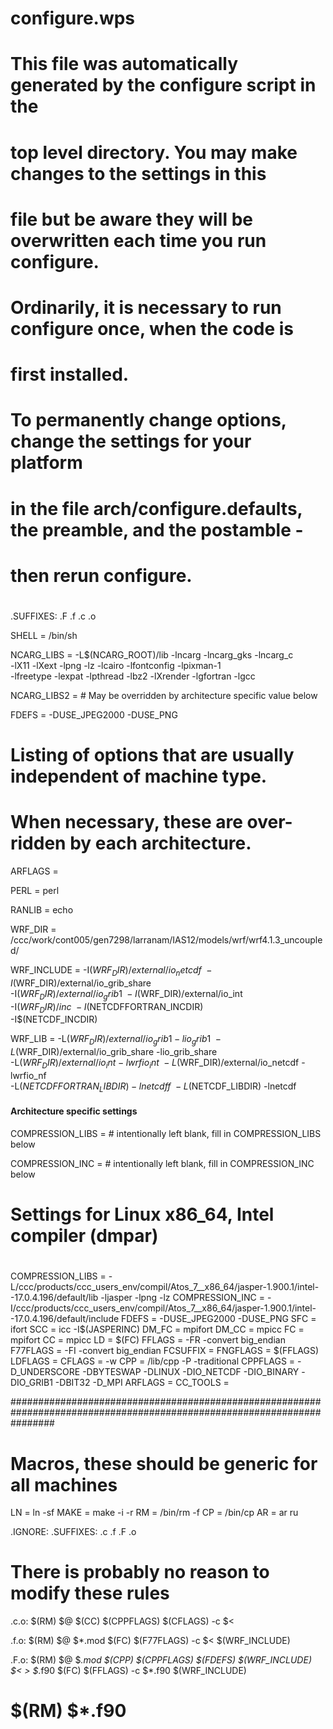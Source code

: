 # configure.wps
#
# This file was automatically generated by the configure script in the
# top level directory. You may make changes to the settings in this
# file but be aware they will be overwritten each time you run configure.
# Ordinarily, it is necessary to run configure once, when the code is
# first installed.
#
# To permanently change options, change the settings for your platform
# in the file arch/configure.defaults, the preamble, and the postamble -
# then rerun configure.
#

.SUFFIXES: .F .f .c .o

SHELL               =       /bin/sh

NCARG_LIBS        =    -L$(NCARG_ROOT)/lib -lncarg -lncarg_gks -lncarg_c \
                -lX11 -lXext -lpng -lz -lcairo -lfontconfig -lpixman-1 \
                -lfreetype -lexpat -lpthread -lbz2 -lXrender -lgfortran -lgcc

NCARG_LIBS2        =    # May be overridden by architecture specific value below

FDEFS            =    -DUSE_JPEG2000 -DUSE_PNG

# Listing of options that are usually independent of machine type.
# When necessary, these are over-ridden by each architecture.

ARFLAGS            =    

PERL            =    perl

RANLIB            =    echo

WRF_DIR            =    /ccc/work/cont005/gen7298/larranam/IAS12/models/wrf/wrf4.1.3_uncoupled/

WRF_INCLUDE     =       -I$(WRF_DIR)/external/io_netcdf \
                        -I$(WRF_DIR)/external/io_grib_share \
                        -I$(WRF_DIR)/external/io_grib1 \
                        -I$(WRF_DIR)/external/io_int \
                        -I$(WRF_DIR)/inc \
                        -I$(NETCDFFORTRAN_INCDIR) \
                        -I$(NETCDF_INCDIR)


WRF_LIB         =       -L$(WRF_DIR)/external/io_grib1 -lio_grib1 \
                        -L$(WRF_DIR)/external/io_grib_share -lio_grib_share \
                        -L$(WRF_DIR)/external/io_int -lwrfio_int \
                        -L$(WRF_DIR)/external/io_netcdf -lwrfio_nf \
                        -L$(NETCDFFORTRAN_LIBDIR) -lnetcdff \
                        -L$(NETCDF_LIBDIR) -lnetcdf

#### Architecture specific settings ####

COMPRESSION_LIBS    =  # intentionally left blank, fill in COMPRESSION_LIBS below

COMPRESSION_INC        =  # intentionally left blank, fill in COMPRESSION_INC below

#
#   Settings for Linux x86_64, Intel compiler    (dmpar)
#
#
COMPRESSION_LIBS    = -L/ccc/products/ccc_users_env/compil/Atos_7__x86_64/jasper-1.900.1/intel--17.0.4.196/default/lib -ljasper -lpng -lz
COMPRESSION_INC     = -I/ccc/products/ccc_users_env/compil/Atos_7__x86_64/jasper-1.900.1/intel--17.0.4.196/default/include
FDEFS               = -DUSE_JPEG2000 -DUSE_PNG
SFC                 =  ifort
SCC                 =  icc -I$(JASPERINC)
DM_FC               =  mpifort
DM_CC               =  mpicc
FC                  =  mpifort
CC                  =  mpicc
LD                  = $(FC)
FFLAGS              = -FR -convert big_endian
F77FLAGS            = -FI -convert big_endian
FCSUFFIX            =
FNGFLAGS            = $(FFLAGS)
LDFLAGS             =
CFLAGS              = -w
CPP                 = /lib/cpp -P -traditional
CPPFLAGS            = -D_UNDERSCORE -DBYTESWAP -DLINUX -DIO_NETCDF -DIO_BINARY -DIO_GRIB1 -DBIT32 -D_MPI
ARFLAGS             =
CC_TOOLS            =

########################################################################################################################
#
#   Macros, these should be generic for all machines

LN      =   ln -sf
MAKE        =   make -i -r
RM      =   /bin/rm -f
CP      =   /bin/cp
AR      =   ar ru

.IGNORE:
.SUFFIXES: .c .f .F .o

#   There is probably no reason to modify these rules

.c.o:
    $(RM) $@
    $(CC) $(CPPFLAGS) $(CFLAGS) -c $<

.f.o:
    $(RM) $@ $*.mod
    $(FC) $(F77FLAGS) -c $< $(WRF_INCLUDE)

.F.o:
    $(RM) $@ $*.mod
    $(CPP) $(CPPFLAGS) $(FDEFS) $(WRF_INCLUDE) $< > $*.f90
    $(FC) $(FFLAGS) -c $*.f90 $(WRF_INCLUDE)
#   $(RM) $*.f90

